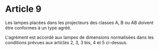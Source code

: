 # Article 9

Les lampes placées dans les projecteurs des classes A, B ou AB doivent être conformes à un type agréé.

L'agrément est accordé aux lampes de dimensions normalisées dans les conditions prévues aux articles 2, 3, 3 bis, 4 et 5 ci-dessus.
